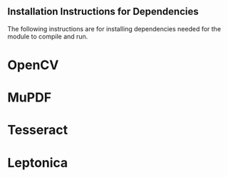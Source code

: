 ## Installation Instructions for Dependencies
The following instructions are for installing dependencies needed for the module to compile and run.

# OpenCV
# MuPDF
# Tesseract
# Leptonica